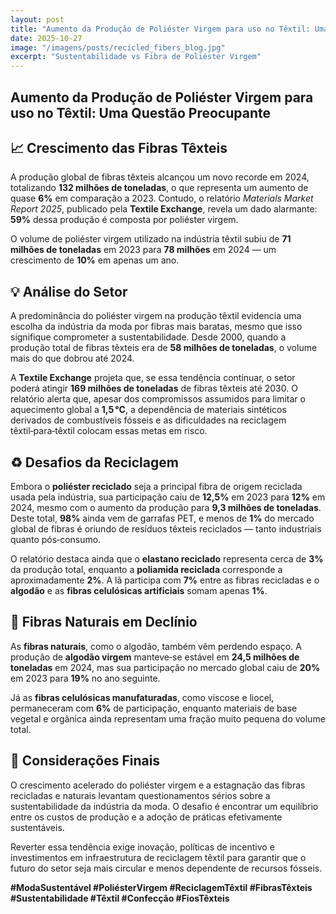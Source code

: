 ```yaml
---
layout: post
title: "Aumento da Produção de Poliéster Virgem para uso no Têxtil: Uma Questão Preocupante"
date: 2025-10-27
image: "/imagens/posts/recicled_fibers_blog.jpg"
excerpt: "Sustentabilidade vs Fibra de Poliéster Virgem"
---
```


<section class="post-conteudo">
  <h1>Aumento da Produção de Poliéster Virgem para uso no Têxtil: Uma Questão Preocupante</h1>

  <h2>📈 Crescimento das Fibras Têxteis</h2>
  <p>
    A produção global de fibras têxteis alcançou um novo recorde em 2024, totalizando <strong>132 milhões de toneladas</strong>,
    o que representa um aumento de quase <strong>6%</strong> em comparação a 2023. Contudo, o relatório
    <em>Materials Market Report 2025</em>, publicado pela <strong>Textile Exchange</strong>, revela um dado alarmante:
    <strong>59%</strong> dessa produção é composta por poliéster virgem.
  </p>
  <p>
    O volume de poliéster virgem utilizado na indústria têxtil subiu de <strong>71 milhões de toneladas</strong> em 2023
    para <strong>78 milhões</strong> em 2024 — um crescimento de <strong>10%</strong> em apenas um ano.
  </p>

  <h2>💡 Análise do Setor</h2>
  <p>
    A predominância do poliéster virgem na produção têxtil evidencia uma escolha da indústria da moda por fibras mais baratas,
    mesmo que isso signifique comprometer a sustentabilidade. Desde 2000, quando a produção total de fibras têxteis era
    de <strong>58 milhões de toneladas</strong>, o volume mais do que dobrou até 2024.
  </p>
  <p>
    A <strong>Textile Exchange</strong> projeta que, se essa tendência continuar, o setor poderá atingir
    <strong>169 milhões de toneladas</strong> de fibras têxteis até 2030. O relatório alerta que, apesar dos compromissos
    assumidos para limitar o aquecimento global a <strong>1,5 °C</strong>, a dependência de materiais sintéticos
    derivados de combustíveis fósseis e as dificuldades na reciclagem têxtil‑para‑têxtil colocam essas metas em risco.
  </p>

  <h2>♻️ Desafios da Reciclagem</h2>
  <p>
    Embora o <strong>poliéster reciclado</strong> seja a principal fibra de origem reciclada usada pela indústria, sua
    participação caiu de <strong>12,5%</strong> em 2023 para <strong>12%</strong> em 2024, mesmo com o aumento da
    produção para <strong>9,3 milhões de toneladas</strong>. Deste total, <strong>98%</strong> ainda vem de garrafas PET,
    e menos de <strong>1%</strong> do mercado global de fibras é oriundo de resíduos têxteis reciclados — tanto
    industriais quanto pós‑consumo.
  </p>
  <p>
    O relatório destaca ainda que o <strong>elastano reciclado</strong> representa cerca de <strong>3%</strong> da
    produção total, enquanto a <strong>poliamida reciclada</strong> corresponde a aproximadamente <strong>2%</strong>.
    A lã participa com <strong>7%</strong> entre as fibras recicladas e o <strong>algodão</strong> e as
    <strong>fibras celulósicas artificiais</strong> somam apenas <strong>1%</strong>.
  </p>

  <h2>🌾 Fibras Naturais em Declínio</h2>
  <p>
    As <strong>fibras naturais</strong>, como o algodão, também vêm perdendo espaço. A produção de
    <strong>algodão virgem</strong> manteve‑se estável em <strong>24,5 milhões de toneladas</strong> em 2024, mas sua
    participação no mercado global caiu de <strong>20%</strong> em 2023 para <strong>19%</strong> no ano seguinte.
  </p>
  <p>
    Já as <strong>fibras celulósicas manufaturadas</strong>, como viscose e liocel, permaneceram com
    <strong>6%</strong> de participação, enquanto materiais de base vegetal e orgânica ainda representam uma fração muito
    pequena do volume total.
  </p>

  <h2>📝 Considerações Finais</h2>
  <p>
    O crescimento acelerado do poliéster virgem e a estagnação das fibras recicladas e naturais levantam questionamentos
    sérios sobre a sustentabilidade da indústria da moda. O desafio é encontrar um equilíbrio entre os custos de produção
    e a adoção de práticas efetivamente sustentáveis.
  </p>
  <p>
    Reverter essa tendência exige inovação, políticas de incentivo e investimentos em infraestrutura de reciclagem
    têxtil para garantir que o futuro do setor seja mais circular e menos dependente de recursos fósseis.
  </p>

  <p><strong>#ModaSustentável #PoliésterVirgem #ReciclagemTêxtil #FibrasTêxteis #Sustentabilidade #Têxtil #Confecção #FiosTêxteis</strong></p>
</section>